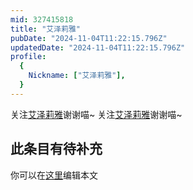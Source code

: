 ```yaml
---
mid: 327415818
title: "艾泽莉雅"
pubDate: "2024-11-04T11:22:15.796Z"
updatedDate: "2024-11-04T11:22:15.796Z"
profile:
  {
    Nickname: ["艾泽莉雅"],
  }
---
```


关注[艾泽莉雅](https://space.bilibili.com/327415818)谢谢喵~ 关注[艾泽莉雅](https://space.bilibili.com/327415818)谢谢喵~

## 此条目有待补充
你可以在[这里](https://github.com/Yuhanawa/VTuber.ICU-Content/edit/master/v/艾泽莉雅/index.md)编辑本文
